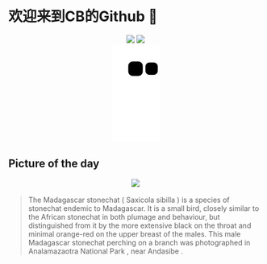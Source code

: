 
# 欢迎来到CB的Github 👋

<div align="center">
  <img height="137px" src="https://github-readme-stats.vercel.app/api?username=SuperCB&show_icons=true&theme=radical" />
  <img height="137px" src="https://github-readme-stats.vercel.app/api/top-langs/?username=SuperCB&hide_title=true&hide_border=true&layout=compact&langs_count=6&text_color=000&icon_color=fff" />
</div>


<div align="center">
    <img src="./contribution-snake/github-contribution-grid-snake.svg" />
</div>



## Picture of the day
<div align="center">
  <img width=400px src="https://upload.wikimedia.org/wikipedia/commons/thumb/a/a5/Madagascar_stonechat_%28Saxicola_sibilla%29_male.jpg/525px-Madagascar_stonechat_%28Saxicola_sibilla%29_male.jpg" />
</div>

>The  Madagascar stonechat  ( Saxicola sibilla ) is a species of  stonechat  endemic to Madagascar. It is a small bird, closely similar to the  African stonechat  in both plumage and behaviour, but distinguished from it by the more extensive black on the throat and minimal orange-red on the upper breast of the males. This male Madagascar stonechat perching on a branch was photographed in  Analamazaotra National Park , near  Andasibe .


